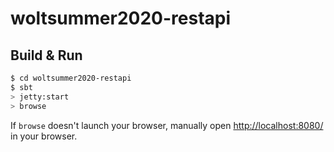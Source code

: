 # woltsummer2020-restapi #

## Build & Run ##

```sh
$ cd woltsummer2020-restapi
$ sbt
> jetty:start
> browse
```

If `browse` doesn't launch your browser, manually open [http://localhost:8080/](http://localhost:8080/) in your browser.
